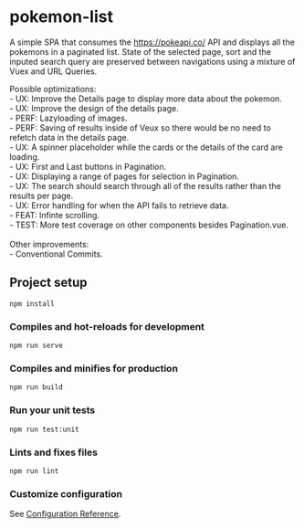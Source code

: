# pokemon-list
A simple SPA that consumes the https://pokeapi.co/ API and displays all the pokemons in a paginated list. State of the selected page, sort and the inputed search query are preserved between navigations using a mixture of Vuex and URL Queries.

Possible optimizations:  <br>
    - UX:   Improve the Details page to display more data about the pokemon. <br>
    - UX:   Improve the design of the details page.  <br>
    - PERF: Lazyloading of images.  <br>
    - PERF: Saving of results inside of Veux so there would be no need to refetch data in the details page.  <br>
    - UX:   A spinner placeholder while the cards or the details of the card are loading.  <br>
    - UX:   First and Last buttons in Pagination.  <br>
    - UX:   Displaying a range of pages for selection in Pagination.  <br>
    - UX:   The search should search through all of the results rather than the results per page.  <br>
    - UX:   Error handling for when the API fails to retrieve data.  <br>
    - FEAT: Infinte scrolling.  <br>
    - TEST: More test coverage on other components besides Pagination.vue.  <br>
<br>
Other improvements: <br>
    - Conventional Commits.

## Project setup
```
npm install
```

### Compiles and hot-reloads for development
```
npm run serve
```

### Compiles and minifies for production
```
npm run build
```

### Run your unit tests
```
npm run test:unit
```

### Lints and fixes files
```
npm run lint
```

### Customize configuration
See [Configuration Reference](https://cli.vuejs.org/config/).
